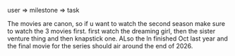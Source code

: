 user => milestone => task

The movies are canon, so if u want to watch the second season make sure to watch the 3 movies first. first watch the dreaming girl, then the sister venture thing and then knapstick one. ALso the ln finished Oct last year and the final movie for the series should air around the end of 2026.

